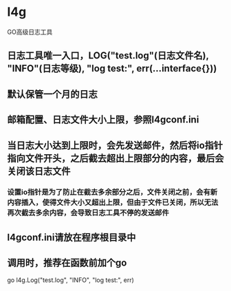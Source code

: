 # l4g
GO高级日志工具
## 日志工具唯一入口，LOG("test.log"(日志文件名), "INFO"(日志等级), "log test:", err(...interface{}))
## 默认保管一个月的日志
## 邮箱配置、日志文件大小上限，参照l4gconf.ini
## 当日志大小达到上限时，会先发送邮件，然后将io指针指向文件开头，之后截去超出上限部分的内容，最后会关闭该日志文件
### 设置io指针是为了防止在截去多余部分之后，文件关闭之前，会有新内容插入，使得文件大小又超出上限，但由于文件已关闭，所以无法再次截去多余内容，会导致日志工具不停的发送邮件
## l4gconf.ini请放在程序根目录中
## 调用时，推荐在函数前加个go
  go l4g.Log("test.log", "INFO", "log test:", err)
